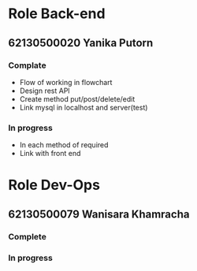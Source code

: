 # Role Back-end<br>
## 62130500020 Yanika Putorn<br>

### Complate
- Flow of working in flowchart<br>
- Design rest APl<br>
- Create method put/post/delete/edit<br>
- Link mysql in localhost and server(test)<br>

### In progress
- In each method of required<br>
- Link with front end<br>

# Role Dev-Ops<br>
## 62130500079 Wanisara Khamracha<br>

### Complete

### In progress
